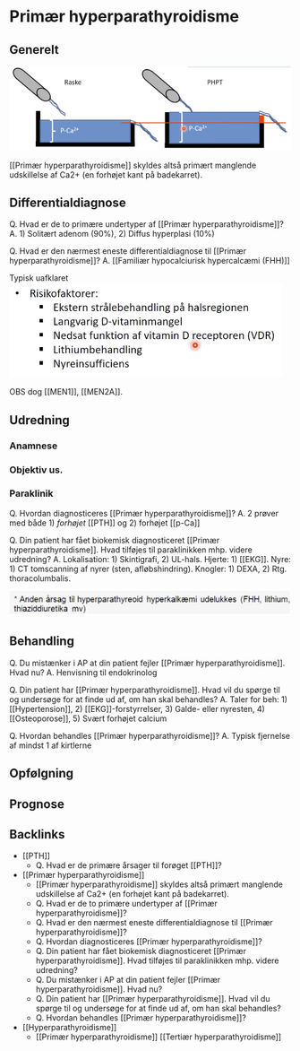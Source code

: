 # Primær hyperparathyroidisme
## Generelt
![](BearImages/B8B29B87-B856-4321-B5C3-3937FB44CA72-37279-00005981A05BFD77/82B602DB-8FE8-4FBC-93F9-2E72E15DB68B.png)

[[Primær hyperparathyroidisme]] skyldes altså primært manglende udskillelse af Ca2+ (en forhøjet kant på badekarret).

## Differentialdiagnose
Q. Hvad er de to primære undertyper af [[Primær hyperparathyroidisme]]?
A. 1) Solitært adenom (90%), 2) Diffus hyperplasi (10%)

Q. Hvad er den nærmest eneste differentialdiagnose til [[Primær hyperparathyroidisme]]?
A. [[Familiær hypocalciurisk hypercalcæmi (FHH)]]

Typisk uafklaret
![](BearImages/1E5A7BBC-74FF-4E1D-BEB4-B32626361C5D-37279-000059623A19B63F/5B5F1C24-40DF-4E27-B892-494509EF7E7D.png)

OBS dog [[MEN1]], [[MEN2A]].

## Udredning
### Anamnese

### Objektiv us.

### Paraklinik
Q. Hvordan diagnosticeres [[Primær hyperparathyroidisme]]?
A. 2 prøver med både 1) *forhøjet* [[PTH]] og 2) forhøjet [[p-Ca]]

Q. Din patient har fået biokemisk diagnosticeret [[Primær hyperparathyroidisme]]. Hvad tilføjes til paraklinikken mhp. videre udredning?
A.  Lokalisation: 1) Skintigrafi, 2) UL-hals. Hjerte: 1) [[EKG]]. Nyre: 1) CT tomscanning af nyrer (sten, afløbshindring). Knogler: 1) DEXA, 2) Rtg. thoracolumbalis.

![](BearImages/3B77E0EB-AF88-44B6-B6B5-B374CE367B9C-37279-00005905167F59D6/491CCC10-E1A2-40CD-95FA-ABC1D0BDC108.png)

## Behandling
Q. Du mistænker i AP at din patient fejler [[Primær hyperparathyroidisme]]. Hvad nu?
A. Henvisning til endokrinolog

Q. Din patient har [[Primær hyperparathyroidisme]]. Hvad vil du spørge til og undersøge for at finde ud af, om han skal behandles?
A. Taler for beh: 1) [[Hypertension]], 2) [[EKG]]-forstyrrelser, 3) Galde- eller nyresten, 4) [[Osteoporose]], 5) Svært forhøjet calcium

Q. Hvordan behandles [[Primær hyperparathyroidisme]]?
A. Typisk fjernelse af mindst 1 af kirtlerne

## Opfølgning


## Prognose


<!-- #anki/tag/med/Endocrinology #anki/deck/Medicine -->

## Backlinks
* [[PTH]]
	* Q. Hvad er de primære årsager til forøget [[PTH]]?
* [[Primær hyperparathyroidisme]]
	* [[Primær hyperparathyroidisme]] skyldes altså primært manglende udskillelse af Ca2+ (en forhøjet kant på badekarret).
	* Q. Hvad er de to primære undertyper af [[Primær hyperparathyroidisme]]?
	* Q. Hvad er den nærmest eneste differentialdiagnose til [[Primær hyperparathyroidisme]]?
	* Q. Hvordan diagnosticeres [[Primær hyperparathyroidisme]]?
	* Q. Din patient har fået biokemisk diagnosticeret [[Primær hyperparathyroidisme]]. Hvad tilføjes til paraklinikken mhp. videre udredning?
	* Q. Du mistænker i AP at din patient fejler [[Primær hyperparathyroidisme]]. Hvad nu?
	* Q. Din patient har [[Primær hyperparathyroidisme]]. Hvad vil du spørge til og undersøge for at finde ud af, om han skal behandles?
	* Q. Hvordan behandles [[Primær hyperparathyroidisme]]?
* [[Hyperparathyroidisme]]
	* [[Primær hyperparathyroidisme]]
[[Tertiær hyperparathyroidisme]]

<!-- {BearID:2470641A-07AB-4B60-AEA4-38413ADDB2AA-43570-00005BAC06425A3F} -->
